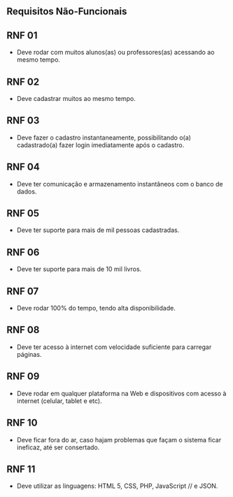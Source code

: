 ## Requisitos Não-Funcionais

## RNF 01

-   Deve rodar com muitos alunos(as) ou professores(as) acessando ao mesmo tempo.

## RNF 02
   
-   Deve cadastrar muitos ao mesmo tempo.
    
## RNF 03

-   Deve fazer o cadastro instantaneamente, possibilitando o(a) cadastrado(a) fazer login imediatamente após o cadastro.
    
## RNF 04

-   Deve ter comunicação e armazenamento instantâneos com o banco de dados.

## RNF 05    

-   Deve ter suporte para mais de mil pessoas cadastradas.

## RNF 06   
 
-   Deve ter suporte para mais de 10 mil livros.

## RNF 07    

-   Deve rodar 100% do tempo, tendo alta disponibilidade.

## RNF 08    

-   Deve ter acesso à internet com velocidade suficiente para carregar páginas.

## RNF 09    

-   Deve rodar em qualquer plataforma na Web e dispositivos com acesso à internet (celular, tablet e etc).

## RNF 10    

-   Deve ficar fora do ar, caso hajam problemas que façam o sistema ficar ineficaz, até ser consertado.

## RNF 11    

-   Deve utilizar as linguagens: HTML 5, CSS, PHP, JavaScript // e JSON.

